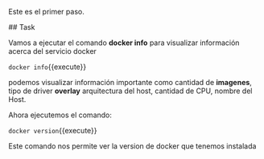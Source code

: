 Este es el primer paso.

## Task

Vamos a ejecutar el comando **docker info** para visualizar información acerca del servicio docker

`docker info`{{execute}}

podemos visualizar información importante como cantidad de **imagenes**, tipo de driver **overlay**
arquitectura del host, cantidad de CPU, nombre del Host.

Ahora ejecutemos el comando: 

`docker version`{{execute}}

Este comando nos permite ver la version de docker que tenemos instalada

